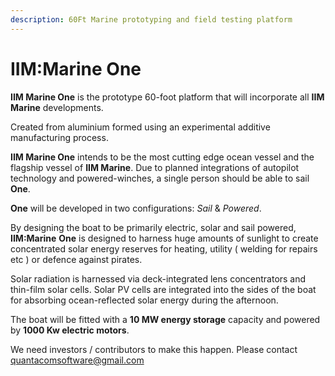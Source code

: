 ```yaml
---
description: 60Ft Marine prototyping and field testing platform
---
```


# IIM:Marine One

**IIM Marine One** is the prototype 60-foot platform that will incorporate all **IIM Marine** developments.

Created from aluminium formed using an experimental additive manufacturing process.

**IIM Marine One** intends to be the most cutting edge ocean vessel and the flagship vessel of **IIM Marine**. Due to planned integrations of autopilot technology and powered-winches, a single person should be able to sail **One**.

**One** will be developed in two configurations: _Sail_ & _Powered_.

By designing the boat to be primarily electric, solar and sail powered, **IIM:Marine** **One** is designed to harness huge amounts of sunlight to create concentrated solar energy reserves for heating, utility \( welding for repairs etc \) or defence against pirates.

Solar radiation is harnessed via deck-integrated lens concentrators and thin-film solar cells. Solar PV cells are integrated into the sides of the boat for absorbing ocean-reflected solar energy during the afternoon.

The boat will be fitted with a **10 MW energy storage** capacity and powered by **1000 Kw electric motors**.

We need investors / contributors to make this happen. Please contact quantacomsoftware@gmail.com






